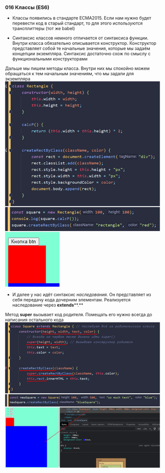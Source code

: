 ### **016 Классы (ES6)**

- Классы появились в стандарте ECMA2015. Если нам нужно будет перевести код в старый стандарт, то для этого используются трансплиттеры (тот же babel)

- Синтаксис классов немного отличается от синтаксиса функции. Внутри класса обязательно описывается конструктор. Конструктор представляет собой те начальные значения, которые мы задаём концепции экземпляра. Синтаксис достаточно схож по смыслу с функциональными конструкторами

Дальше мы пишем методы класса. Внутри них мы спокойно можем обращаться к тем начальным значениям, что мы задали для экземпляра
![](../_png/Pasted%20image%2020220909180123.png)
![](../_png/Pasted%20image%2020220909180128.png)
![Button|400](../_png/Pasted%20image%2020220909180133.png)
- И далее у нас идёт синтаксис _наследования_. Он представляет из себя передачу кода дочерним элементам. Реализуется наследование через **extends****.**

Метод **super** вызывает код родителя. Помещать его нужно всегда до написания остального кода
![](../_png/Pasted%20image%2020220909180148.png)
![](../_png/Pasted%20image%2020220909180153.png)
![](../_png/Pasted%20image%2020220909180157.png)